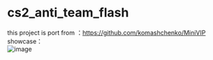 # cs2_anti_team_flash
this project is port from ：https://github.com/komashchenko/MiniVIP  
showcase：  
![image](https://github.com/bklol/cs2_anti_team_flash/blob/main/20231029212544.gif)

